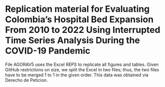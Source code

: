 # Replication material for Evaluating Colombia’s Hospital Bed Expansion From 2010 to 2022 Using Interrupted Time Series Analysis During the COVID-19 Pandemic

File AGORAV5 uses the Excel REPS to replicate all figures and tables. Given GitHub restrictions on size, we split the Excel in two files; thus, the two files have to be merged 1 to 1 in the given order.
This data was obtained via Derecho de Peticion.

